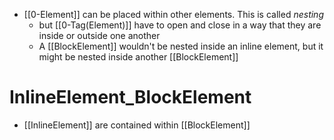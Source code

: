 - [[0-Element]] can be placed within other elements. This is called _nesting_
	- but [[0-Tag(Element)]] have to open and close in a way that they are inside or outside one another
	-  A [[BlockElement]] wouldn't be nested inside an inline element, but it might be nested inside another [[BlockElement]]
# InlineElement_BlockElement
- [[InlineElement]] are contained within [[BlockElement]]